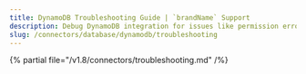 ```yaml
---
title: DynamoDB Troubleshooting Guide | `brandName` Support
description: Debug DynamoDB integration for issues like permission errors, partition key mismatches, or ingestion slowdowns.
slug: /connectors/database/dynamodb/troubleshooting
---
```


{% partial file="/v1.8/connectors/troubleshooting.md" /%}
